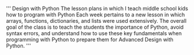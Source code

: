 ''' 
Design with Python 
The lesson plans in which I teach middle school kids how to program with Python 
Each week pertains to a new lesson in which arrays, functions, dictionaries, and lists were used extensively. 
The overall goal of the class is to teach the students the importance of Python, avoid syntax errors, and understand 
how to use these key fundamentals when programming with Python to prepare them for Advanced Design with Python. 
'''
